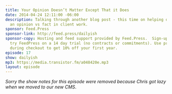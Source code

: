 ```yaml
---
title: Your Opinion Doesn’t Matter Except That it Does
date: 2014-04-24 12:11:00 -06:00
description: Talking through another blog post - this time on helping determine what’s
  an opinion vs fact in client work.
sponsor: Feed.Press
sponsor-link: http://feed.press/dailyish
sponsor-copy: Hosting and feed support provided by Feed.Press.  Sign-up today and
  try FeedPress on a 14 day trial (no contracts or commitments). Use promo code "dailyish"
  during checkout to get 10% off your first year.
episode: 17
show: dailyish
mp3: https://media.transistor.fm/a048420e.mp3
layout: episode
---
```


<em>Sorry the show notes for this episode were removed because Chris got lazy when we moved to our new CMS</em>.
